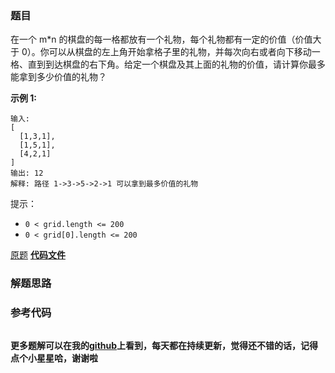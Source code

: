 ### 题目
在一个 m*n 的棋盘的每一格都放有一个礼物，每个礼物都有一定的价值（价值大于
0）。你可以从棋盘的左上角开始拿格子里的礼物，并每次向右或者向下移动一格、直到到达棋盘的右下角。给定一个棋盘及其上面的礼物的价值，请计算你最多能拿到多少价值的礼物？



**示例 1:**

    
    
    输入: 
    [
      [1,3,1],
      [1,5,1],
      [4,2,1]
    ]
    输出: 12
    解释: 路径 1->3->5->2->1 可以拿到最多价值的礼物



提示：

  * `0 < grid.length <= 200`
  * `0 < grid[0].length <= 200`

[原题](https://leetcode-cn.com/problems/li-wu-de-zui-da-jie-zhi-lcof/)    **[代码文件]()**


### 解题思路




### 参考代码

```go


```




**更多题解可以在我的[github](https://github.com/LZH139/leetcode_Go)上看到，每天都在持续更新，觉得还不错的话，记得点个小星星哈，谢谢啦**

